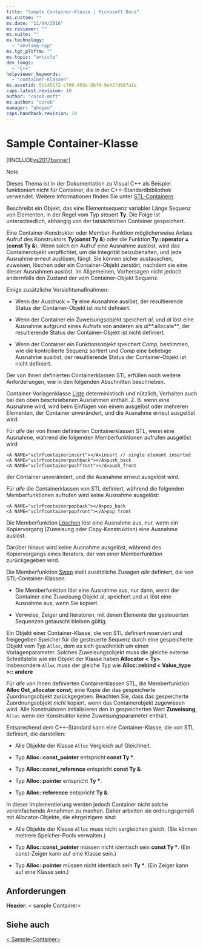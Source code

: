 ```yaml
---
title: "Sample Container-Klasse | Microsoft Docs"
ms.custom: ""
ms.date: "11/04/2016"
ms.reviewer: ""
ms.suite: ""
ms.technology: 
  - "devlang-cpp"
ms.tgt_pltfrm: ""
ms.topic: "article"
dev_langs: 
  - "C++"
helpviewer_keywords: 
  - "container-Klassen"
ms.assetid: 5b1451f2-c708-45da-bbf0-9e42fd687a1a
caps.latest.revision: 10
author: "corob-msft"
ms.author: "corob"
manager: "ghogen"
caps.handback.revision: 10
---
```

# Sample Container-Klasse
[!INCLUDE[vs2017banner](../assembler/inline/includes/vs2017banner.md)]

> [!NOTE]
>  Dieses Thema ist in der Dokumentation zu Visual C++ als Beispiel funktioniert nicht für Container, die in der C++-Standardbibliothek verwendet. Weitere Informationen finden Sie unter [STL-Containern](../standard-library/stl-containers.md).  
  
 Beschreibt ein Objekt, das eine Elementsequenz variabler Länge Sequenz von Elementen, in der Regel vom Typ steuert **Ty**. Die Folge ist unterschiedlich, abhängig von der tatsächlichen Container gespeichert.  
  
 Eine Container-Konstruktor oder Member-Funktion möglicherweise Anlass Aufruf des Konstruktors **Ty**(**const Ty &**) oder die Funktion **Ty::operator =**(**const Ty &**). Wenn solch ein Aufruf eine Ausnahme auslöst, wird das Containerobjekt verpflichtet, um die Integrität beizubehalten, und jede Ausnahme erneut auslösen, fängt. Sie können sicher austauschen, zuweisen, löschen oder ein Container-Objekt zerstört, nachdem sie eine dieser Ausnahmen auslöst. Im Allgemeinen, Vorhersagen nicht jedoch andernfalls den Zustand der vom Container-Objekt Sequenz.  
  
 Einige zusätzliche Vorsichtsmaßnahmen:  
  
-   Wenn der Ausdruck **~ Ty** eine Ausnahme auslöst, der resultierende Status der Container-Objekt ist nicht definiert.  
  
-   Wenn der Container ein Zuweisungsobjekt speichert *al*, und *al* löst eine Ausnahme aufgrund eines Aufrufs von anderen als *al***.allocate**, der resultierende Status der Container-Objekt ist nicht definiert.  
  
-   Wenn der Container ein Funktionsobjekt speichert *Comp*, bestimmen, wie die kontrollierte Sequenz sortiert und *Comp* eine beliebige Ausnahme auslöst, der resultierende Status der Container-Objekt ist nicht definiert.  
  
 Der von Ihnen definierten Containerklassen STL erfüllen noch weitere Anforderungen, wie in den folgenden Abschnitten beschrieben.  
  
 Container-Vorlagenklasse [Liste](../standard-library/list-class.md) deterministisch und nützlich, Verhalten auch bei den oben beschriebenen Ausnahmen enthält. Z. B. wenn eine Ausnahme wird, wird beim Einfügen von einem ausgelöst oder mehreren Elementen, der Container unverändert, und die Ausnahme erneut ausgelöst wird.  
  
 Für *alle* der von Ihnen definierten Containerklassen STL, wenn eine Ausnahme, während die folgenden Memberfunktionen aufrufen ausgelöst wird:  
  
```  
<A NAME="vclrfcontainerinsert"></A>insert // single element inserted  
<A NAME="vclrfcontainerpushback"></A>push_back  
<A NAME="vclrfcontainerpushfront"></A>push_front  
```  
  
 der Container unverändert, und die Ausnahme erneut ausgelöst wird.  
  
 Für *alle* die Containerklassen von STL definiert, während die folgenden Memberfunktionen aufrufen wird keine Ausnahme ausgelöst:  
  
```  
<A NAME="vclrfcontainerpopback"></A>pop_back  
<A NAME="vclrfcontainerpopfront"></A>pop_front  
```  
  
 Die Memberfunktion [Löschen](../standard-library/container-class-erase.md) löst eine Ausnahme aus, nur, wenn ein Kopiervorgang (Zuweisung oder Copy-Konstruktion) eine Ausnahme auslöst.  
  
 Darüber hinaus wird keine Ausnahme ausgelöst, während des Kopiervorgangs eines Iterators, der von einer Memberfunktion zurückgegeben wird.  
  
 Die Memberfunktion [Swap](../standard-library/container-class-swap.md) stellt zusätzliche Zusagen *alle* definiert, die von STL-Container-Klassen:  
  
-   Die Memberfunktion löst eine Ausnahme aus, nur dann, wenn der Container eine Zuweisung Objekt al, speichert und `al` löst eine Ausnahme aus, wenn Sie kopiert.  
  
-   Verweise, Zeiger und Iteratoren, mit denen Elemente der gesteuerten Sequenzen getauscht bleiben gültig.  
  
 Ein Objekt einer Container-Klasse, die von STL definiert reserviert und freigegeben Speicher für die gesteuerte Sequenz durch eine gespeicherte Objekt vom Typ `Alloc`, dem es sich gewöhnlich um einen Vorlagenparameter. Solches Zuweisungsobjekt muss die gleiche externe Schnittstelle wie ein Objekt der Klasse haben **Allocator \< Ty>**. Insbesondere `Alloc` muss der gleiche Typ wie **Alloc::rebind \< Value_type >:: andere**  
  
 Für *alle* von Ihnen definierten Containerklassen STL, die Memberfunktion **Alloc Get_allocator const;** eine Kopie der das gespeicherte Zuordnungsobjekt zurückgegeben. Beachten Sie, dass das gespeicherte Zuordnungsobjekt *nicht* kopiert, wenn das Containerobjekt zugewiesen wird. Alle Konstruktoren initialisieren den in gespeicherten Wert **Zuweisung**,  `Alloc` wenn der Konstruktor keine Zuweisungsparameter enthält.  
  
 Entsprechend dem C++-Standard kann eine Container-Klasse, die von STL definiert, die darstellen:  
  
-   Alle Objekte der Klasse `Alloc` Vergleich auf Gleichheit.  
  
-   Typ **Alloc::const_pointer** entspricht **const Ty \***.  
  
-   Typ **Alloc::const_reference** entspricht **const Ty &**.  
  
-   Typ **Alloc::pointer** entspricht **Ty \***.  
  
-   Typ **Alloc::reference** entspricht **Ty &**.  
  
 In dieser Implementierung werden jedoch Container nicht solche vereinfachende Annahmen zu machen. Daher arbeiten sie ordnungsgemäß mit Allocator-Objekte, die ehrgeizigere sind:  
  
-   Alle Objekte der Klasse `Alloc` muss nicht vergleichen gleich. (Sie können mehrere Speicher-Pools verwalten.)  
  
-   Typ **Alloc::const_pointer** müssen nicht identisch sein **const Ty \***. (Ein const-Zeiger kann auf eine Klasse sein.)  
  
-   Typ **Alloc::pointer** müssen nicht identisch sein **Ty \***. (Ein Zeiger kann auf eine Klasse sein.)  
  
## <a name="requirements"></a>Anforderungen  
 **Header**: \< sample Container>  
  
## <a name="see-also"></a>Siehe auch  
 [\< Sample-Container>](../standard-library/sample-container.md)

